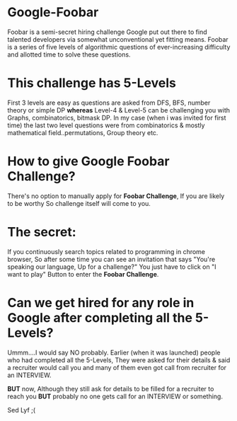 # Google-Foobar
Foobar is a semi-secret hiring challenge Google put out there to find talented developers via somewhat unconventional yet fitting means. Foobar is a series of five levels of algorithmic questions of ever-increasing difficulty and allotted time to solve these questions.

# This challenge has 5-Levels
First 3 levels are easy as questions are asked from DFS, BFS, number theory or simple DP **whereas** Level-4 & Level-5 can be challenging you with Graphs, combinatorics, bitmask DP. In my case (when i was invited for first time)  the last two level questions were from combinatorics & mostly mathematical field..permutations, Group theory etc.

# How to give Google Foobar Challenge?
There's no option to manually apply for **Foobar Challenge**, If you are likely to be worthy So challenge itself will come to you.

# The secret:
If you continuously search topics related to programming in chrome browser, So after some time you can see an invitation that says "You're speaking our language, Up for a challenge?"
You just have to click on "I want to play" Button to enter the **Foobar Challenge**.

# Can we get hired for any role in Google after completing all the 5-Levels?
Ummm....I would say NO probably.
Earlier (when it was launched) people who had completed all the 5-Levels, They were asked for their details  & said a recruiter would call you and many of them even got call from recruiter for an INTERVIEW.

**BUT** now, Although they still ask for details to be filled for a recruiter to reach you **BUT** probably no one gets call for an INTERVIEW or something.

Sed Lyf ;( 

